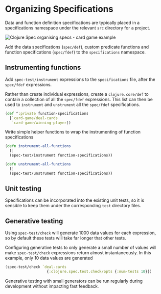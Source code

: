# Organizing Specifications

Data and function definition specifications are typically placed in a specifications namespace under the relevant `src` directory for a project.

![Clojure Spec organising specs - card game example](https://raw.githubusercontent.com/practicalli/graphic-design/live/clojure/clojure-spec-organising-specifications-card-game.png)

Add the data specifications (`spec/def`), custom predicate functions and function specifications (`spec/fdef`) to the `specifications` namespace.

## Instrumenting functions

Add `spec-test/instrument` expressions to the `specifications` file, after the `spec/fdef` expressions.

Rather than create individual expressions, create a `clojure.core/def` to contain a collection of all the `spec/fdef` expressions.  This list can then be used to `instrument` and `unstrument` all the `spec/fdef` specifications.

```clojure
(def ^:private function-specifications
  [`card-game/deal-cards
   `card-game/winning-player])
```

Write simple helper functions to wrap the instrumenting of function specifications

```clojure
(defn instrument-all-functions
  []
  (spec-test/instrument function-specifications))

(defn unstrument-all-functions
  []
  (spec-test/unstrument function-specifications))
```

## Unit testing

Specifications can be incorporated into the existing unit tests, so it is sensible to keep them under the corresponding `test` directory files.


## Generative testing

Using `spec-test/check` will generate 1000 data values for each expression, so by default these tests will take far longer that other tests.

Configuring generative tests to only generate a small number of values will make `spec-test/check` expressions return almost instantaneously.  In this example, only 10 data values are generated

```clojure
(spec-test/check `deal-cards
                   {:clojure.spec.test.check/opts {:num-tests 10}})
```

Generative testing with small generators can be run regularly during development without impacting fast feedback.
